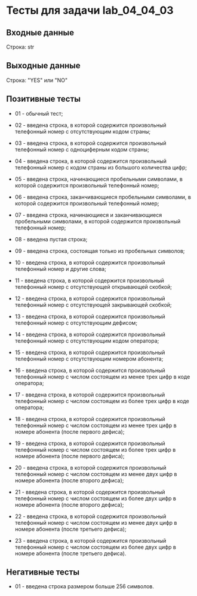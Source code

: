 # Тесты для задачи lab_04_04_03

## Входные данные
Строка: str

## Выходные данные
Строка: "YES" или "NO"

## Позитивные тесты
- 01 - обычный тест;
- 02 - введена строка, в которой содержится произвольный телефонный номер с отсутствующим кодом страны;
- 03 - введена строка, в которой содержится произвольный телефонный номер с одноциферным кодом страны;
- 04 - введена строка, в которой содержится произвольный телефонный номер с кодом страны из большого количества цифр;
- 05 - введена строка, начинающиеся пробельными символами, в которой содержится произвольный телефонный номер;
- 06 - введена строка, заканчивающиеся пробельными символами, в которой содержится произвольный телефонный номер;
- 07 - введена строка, начинающиеся и заканчивающиеся пробельными символами, в которой содержится произвольный
       телефонный номер;

- 08 - введена пустая строка;
- 09 - введена строка, состоящая только из пробельных символов;
- 10 - введена строка, в которой содержится произвольный телефонный номер и другие слова;
- 11 - введена строка, в которой содержится произвольный телефонный номер с отсутствующей открывающей скобкой;
- 12 - введена строка, в которой содержится произвольный телефонный номер с отсутствующей закрывающей скобкой;
- 13 - введена строка, в которой содержится произвольный телефонный номер с отсутствующим дефисом;
- 14 - введена строка, в которой содержится произвольный телефонный номер с отсутствующим кодом оператора;
- 15 - введена строка, в которой содержится произвольный телефонный номер с отсутствующим номером абонента;
- 16 - введена строка, в которой содержится произвольный телефонный номер с числом состоящем из менее трех
       цифр в коде оператора;
- 17 - введена строка, в которой содержится произвольный телефонный номер с числом состоящем из более трех
       цифр в коде оператора;
- 18 - введена строка, в которой содержится произвольный телефонный номер с числом состоящем из менее трех
       цифр в номере абонента (после первого дефиса);
- 19 - введена строка, в которой содержится произвольный телефонный номер с числом состоящем из более трех
       цифр в номере абонента (после первого дефиса);
- 20 - введена строка, в которой содержится произвольный телефонный номер с числом состоящем из менее двух
       цифр в номере абонента (после второго дефиса);
- 21 - введена строка, в которой содержится произвольный телефонный номер с числом состоящем из более двух
       цифр в номере абонента (после второго дефиса);
- 22 - введена строка, в которой содержится произвольный телефонный номер с числом состоящем из менее двух
       цифр в номере абонента (после третьего дефиса);
- 23 - введена строка, в которой содержится произвольный телефонный номер с числом состоящем из более двух
       цифр в номере абонента (после третьего дефиса).

## Негативные тесты
- 01 - введена строка размером больше 256 символов.